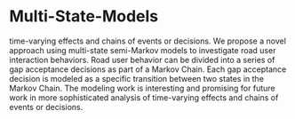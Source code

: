 # Multi-State-Models
time-varying effects and chains of events or decisions.
We propose a novel approach using multi-state semi-Markov models to investigate road user interaction behaviors. Road user behavior can be divided into a series of gap acceptance decisions as part of a Markov Chain. 
Each gap acceptance decision is modeled as a specific transition between two states in the Markov Chain. The modeling work is interesting and promising for future work in more sophisticated analysis of time-varying effects and chains of events or decisions. 
